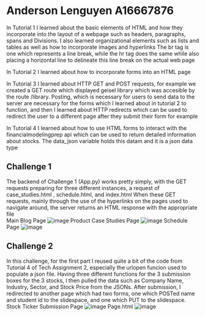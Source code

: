 # Anderson Lenguyen A16667876
In Tutorial 1 I learned about the basic elements of HTML and how they incorporate into the layout of a webpage such as headers, paragraphs, spans and Divisions. I also learned organizational elements such as lists and tables as well as how to incorporate images and hyperlinks
The br tag is one which represents a line break, while the hr tag does the same while also placing a horizontal line to delineate this line break on the actual web page

In Tutorial 2 I learned about how to incorporate forms into an HTML page

In Tutorial 3 I learned about HTTP GET and POST requests, for example we created a GET route which displayed geisel library which was accesible by the route /library. Posting, which is necessary for users to send data to the server are necessary for the forms which I learned about in tutorial 2 to function, and then I learned about HTTP redirects which can be used to redirect the user to a different page after they submit their form for example

In Tutorial 4 I learned about how to use HTML forms to interact with the financialmodelingprep api which can be used to return detailed information about stocks. The data_json variable holds this datam and it is a json data type
<br>
## Challenge 1
The backend of Challenge 1 (App.py) works pretty simply, with the GET requests preparing for three different instances, a request of case_studies.html , schedule.html, and index.html When these GET requests, mainly through the use of the hyperlinks on the pages used to navigate around, the server returns an HTML response with the appropriate file
<br>
Main Blog Page
![image](https://user-images.githubusercontent.com/122861868/214775725-618abfea-c7d5-4668-913e-244b458ddc37.png)
Product Case Studies Page
![image](https://user-images.githubusercontent.com/122861868/214776042-6a8a410f-2d92-4ba3-b401-0d54cdbb08e4.png)
Schedule Page
![image](https://user-images.githubusercontent.com/122861868/214776191-bab1db1f-385e-4e02-9b55-251ef1651f9b.png)
<br>
## Challenge 2
In this challenge, for the first part I reused quite a bit of the code from Tutorial 4 of Tech Assignment 2, especially the urlopen funcion used to populate a json file. Having three different functions for the 3 submission boxes for the 3 stocks, I then pulled the data such as Company Name, Industry, Sector, and Stock Price from the JSONs. After submission, I redirected to another page which had two forms, one which POSTed name and student id to the slidespace, and one which PUT to the slidespace.
<br>
Stock Ticker Submission Page
![image](https://user-images.githubusercontent.com/122861868/214780191-cfa48267-d912-4a6c-8b0e-526c0a24c733.png)
Page.html
![image](https://user-images.githubusercontent.com/122861868/214782506-6d162fdb-ff2d-4cc9-a913-a27c99f5a538.png)